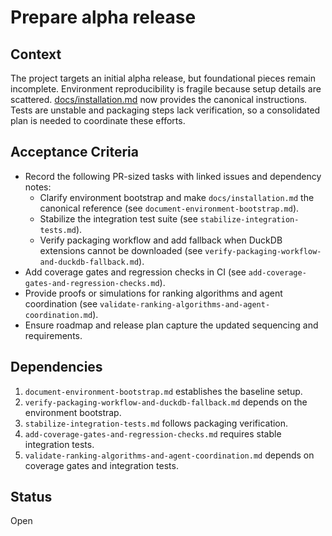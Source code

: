 # Prepare alpha release

## Context
The project targets an initial alpha release, but foundational pieces remain
incomplete. Environment reproducibility is fragile because setup details are
scattered. [docs/installation.md](../docs/installation.md) now provides the
canonical instructions. Tests are unstable and packaging steps lack
verification, so a consolidated plan is needed to coordinate these efforts.

## Acceptance Criteria
- Record the following PR-sized tasks with linked issues and dependency notes:
  - Clarify environment bootstrap and make `docs/installation.md`
    the canonical reference (see `document-environment-bootstrap.md`).
  - Stabilize the integration test suite (see `stabilize-integration-tests.md`).
  - Verify packaging workflow and add fallback when DuckDB extensions cannot be
    downloaded (see `verify-packaging-workflow-and-duckdb-fallback.md`).
- Add coverage gates and regression checks in CI (see
  `add-coverage-gates-and-regression-checks.md`).
- Provide proofs or simulations for ranking algorithms and agent coordination
  (see `validate-ranking-algorithms-and-agent-coordination.md`).
- Ensure roadmap and release plan capture the updated sequencing and
  requirements.

## Dependencies

1. `document-environment-bootstrap.md` establishes the baseline setup.
2. `verify-packaging-workflow-and-duckdb-fallback.md` depends on the
   environment bootstrap.
3. `stabilize-integration-tests.md` follows packaging verification.
4. `add-coverage-gates-and-regression-checks.md` requires stable integration
   tests.
5. `validate-ranking-algorithms-and-agent-coordination.md` depends on coverage
   gates and integration tests.

## Status
Open
